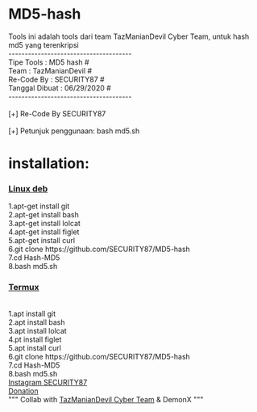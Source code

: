 # MD5-hash
Tools ini adalah tools dari team TazManianDevil Cyber Team, untuk hash md5 yang terenkripsi<br>
 --------------------------------------<br>
   Tipe Tools      : MD5 hash        #<br>
   Team            : TazManianDevil  #<br>
   Re-Code By      : SECURITY87      #<br>
   Tanggal Dibuat  : 06/29/2020      #<br>
 --------------------------------------<br>
<br>
[+] Re-Code By SECURITY87<br>
<br>
[+] Petunjuk penggunaan: bash md5.sh<br>

# installation:
<h3><u>Linux deb</u><br></h3>
    1.apt-get install git<br>
    2.apt-get install bash<br>
    3.apt-get install lolcat<br>
    4.apt-get install figlet<br>
    5.apt-get install curl<br>
    6.git clone https://github.com/SECURITY87/MD5-hash <br>
    7.cd Hash-MD5<br>
    8.bash md5.sh <br>
<h3><u>Termux</u></h3><br>
    1.apt install git <br>
    2.apt install bash<br>
    3.apt install lolcat<br>
    4.pt install figlet<br>
    5.apt install curl<br>
    6.git clone https://github.com/SECURITY87/MD5-hash<br>
    7.cd Hash-MD5<br>
    8.bash md5.sh<br>
<a href="https://instagram.com/xploitsecid">Instagram SECURITY87</a><br>
<a href="https://saweria.co/security87">Donation</a>   <br>
"""
Collab with <a href="https://github.com/tazmaniandevilcyberteam">TazManianDevil Cyber Team</a>
& DemonX
"""

    
